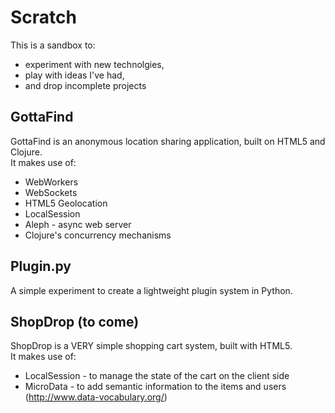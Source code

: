 Scratch
=======

This is a sandbox to:

* experiment with new technolgies, 
* play with ideas I've had, 
* and drop incomplete projects


GottaFind
---------

GottaFind is an anonymous location sharing application, built on HTML5 and Clojure.  
It makes use of:

* WebWorkers
* WebSockets
* HTML5 Geolocation
* LocalSession
* Aleph - async web server
* Clojure's concurrency mechanisms


Plugin.py
---------

A simple experiment to create a lightweight plugin system in Python.


ShopDrop (to come)
---------

ShopDrop is a VERY simple shopping cart system, built with HTML5.  
It makes use of:

* LocalSession - to manage the state of the cart on the client side
* MicroData - to add semantic information to the items and users (http://www.data-vocabulary.org/)

